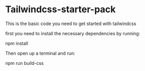 # Tailwindcss-starter-pack
This is the basic code you need to get started with tailwindcss

first you need to install the necessary dependencies by running:

npm install

Then open up a terminal and run:

npm run build-css
